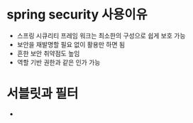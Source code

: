 # spring security 사용이유
- 스프링 시큐리티 프레임 워크는 최소한의 구성으로 쉽게 보호 가능
- 보안을 재발명할 필요 없이 활용만 하면 됨
- 흔한 보안 취약점도 높임
- 역할 기반 권한과 같은 인가 가능
# 서블릿과 필터
- 
